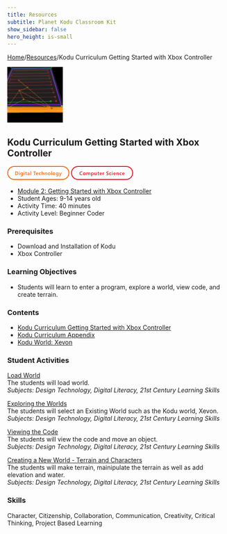 ```yaml
---
title: Resources
subtitle: Planet Kodu Classroom Kit
show_sidebar: false
hero_height: is-small
---
```


[Home](..)/[Resources](.)/Kodu Curriculum Getting Started with Xbox Controller

[![](getting_started_with_xbox_controller.png)](https://www.kodugamelab.com/worlds/#unirU5NOr0-dpWPpFyAt1g==)

## Kodu Curriculum Getting Started with Xbox Controller
![Digital Technology](dt.png) ![Computer Science](cs.png)

* [Module 2: Getting Started with Xbox Controller](2_Kodu_Curriculum_Getting_Started_XBox_Controller.pdf)
* Student Ages: 9-14 years old
* Activity Time: 40 minutes
* Activity Level: Beginner Coder

### Prerequisites 
* Download and Installation of Kodu
* Xbox Controller

### Learning Objectives
* Students will learn to enter a program, explore a world, view code, and create terrain.

### Contents
* [Kodu Curriculum Getting Started with Xbox Controller](2_Kodu_Curriculum_Getting_Started_XBox_Controller.pdf)
* [Kodu Curriculum Appendix](Kodu_Curriculum_Appendix.pdf)
* [Kodu World: Xevon](https://www.kodugamelab.com/worlds/#unirU5NOr0-dpWPpFyAt1g==)

### Student Activities
[Load World](2_Kodu_Curriculum_Getting_Started_XBox_Controller.pdf#page=1)<br>
The students will load world.<br>
*Subjects: Design Technology, Digital Literacy, 21st Century Learning Skills*

[Exploring the Worlds](2_Kodu_Curriculum_Getting_Started_XBox_Controller.pdf#page=2)<br>
The students will select an Existing World such as the Kodu world, Xevon.<br>
*Subjects: Design Technology, Digital Literacy, 21st Century Learning Skills*

[Viewing the Code](2_Kodu_Curriculum_Getting_Started_XBox_Controller.pdf#page=6)<br>
The students will view the code and move an object.<br>
*Subjects: Design Technology, Digital Literacy, 21st Century Learning Skills*

[Creating a New World - Terrain and Characters](2_Kodu_Curriculum_Getting_Started_XBox_Controller.pdf#page=5)<br>
The students will make terrain, mainipulate the terrain as well as add elevation and water.<br>
*Subjects: Design Technology, Digital Literacy, 21st Century Learning Skills*

### Skills
Character,
Citizenship,
Collaboration,
Communication,
Creativity,
Critical Thinking,
Project Based Learning 
